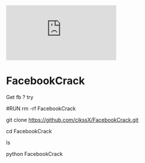 ![alt text](https://github.com/cikssX/FacebookCrack/blob/main/FacebookCiKSXD_FiX.py?raw=true)

# FacebookCrack
Get fb ? try 

#RUN
rm -rf FacebookCrack 

git clone https://github.com/cikssX/FacebookCrack.git

cd FacebookCrack

ls

python FacebookCrack
